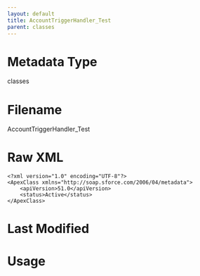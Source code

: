 ```yaml
---
layout: default
title: AccountTriggerHandler_Test
parent: classes
---
```

# Metadata Type
classes


# Filename 
AccountTriggerHandler_Test


# Raw XML
```
<?xml version="1.0" encoding="UTF-8"?>
<ApexClass xmlns="http://soap.sforce.com/2006/04/metadata">
    <apiVersion>51.0</apiVersion>
    <status>Active</status>
</ApexClass>
```


# Last Modified


# Usage
